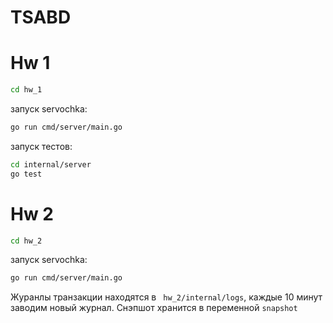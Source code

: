 # TSABD

# Hw 1

```bash
cd hw_1
```
запуск servochka:
```bash
go run cmd/server/main.go
```

запуск тестов:
```bash
cd internal/server
go test
```

# Hw 2

```bash
cd hw_2
```
запуск servochka:
```bash
go run cmd/server/main.go
```

Журанлы транзакции находятся в ``` hw_2/internal/logs```, каждые 10 минут заводим новый журнал.
Снэпшот хранится в переменной ```snapshot```
